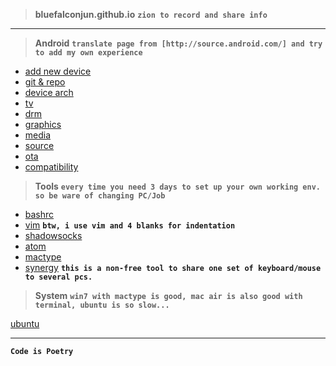 >**bluefalconjun.github.io**
**`zion to record and share info`**

___

>**Android**
>**`translate page from [http://source.android.com/] and try to add my own experience`**

 - [add new device](https://github.com/bluefalconjun/bluefalconjun.github.io/blob/master/Android/android.addnewdev.md)
 - [git & repo](https://github.com/bluefalconjun/bluefalconjun.github.io/blob/master/Android/android.developing.gitrepo.md)
 - [device arch](https://github.com/bluefalconjun/bluefalconjun.github.io/blob/master/Android/android.devicearch.md)
 - [tv](https://github.com/bluefalconjun/bluefalconjun.github.io/blob/master/Android/android.tv.md)
 - [drm](https://github.com/bluefalconjun/bluefalconjun.github.io/blob/master/Android/android.drm.md)
 - [graphics](https://github.com/bluefalconjun/bluefalconjun.github.io/blob/master/Android/android.graphics.md)
 - [media](https://github.com/bluefalconjun/bluefalconjun.github.io/blob/master/Android/android.media.md)
 - [source](https://github.com/bluefalconjun/bluefalconjun.github.io/blob/master/Android/android.source.md)
 - [ota](https://github.com/bluefalconjun/bluefalconjun.github.io/blob/master/Android/android.ota.md)
 - [compatibility](https://github.com/bluefalconjun/bluefalconjun.github.io/blob/master/Android/android.compatibility.md)

>**Tools**
>**`every time you need 3 days to set up your own working env. so be ware of changing PC/Job`**

 - [bashrc](https://github.com/bluefalconjun/bluefalconjun.github.io/blob/master/Tools/bashrc.md)
 - [vim](https://github.com/bluefalconjun/bluefalconjun.github.io/blob/master/Tools/vim.md)
 **`btw, i use vim and 4 blanks for indentation`**
 - [shadowsocks](https://github.com/bluefalconjun/bluefalconjun.github.io/blob/master/Tools/shadowsocks.md)
 - [atom](https://github.com/bluefalconjun/bluefalconjun.github.io/blob/master/Tools/atom.md)
 - [mactype](https://github.com/bluefalconjun/bluefalconjun.github.io/blob/master/Tools/mactype.md)
 - [synergy](http://synergy-project.org/)
**`this is a non-free tool to share one set of keyboard/mouse to several pcs.`**

>**System**
>**`win7 with mactype is good, mac air is also good with terminal, ubuntu is so slow...`**

[ubuntu](https://github.com/bluefalconjun/bluefalconjun.github.io/blob/master/System/ubuntu.md)




---
**```Code is Poetry```**


